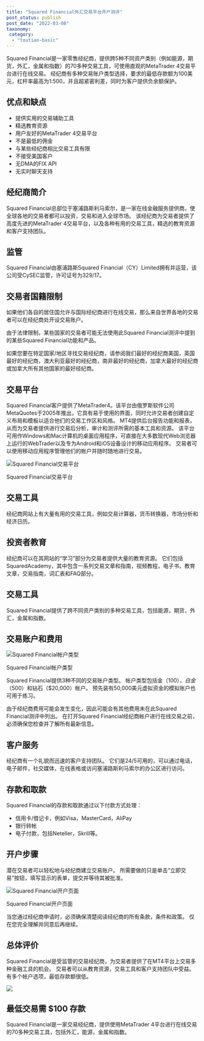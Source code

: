 ```yaml
---
title: "Squared Financial外汇交易平台开户测评"
post_status: publish
post_date: "2022-03-08"
taxonomy:
 category: 
  - "toutiao-basic"
---
```


Squared Financial是一家零售经纪商，提供跨5种不同资产类别（例如能源，期货，外汇，金属和指数）的70多种交易工具，可使用直观的MetaTrader 4交易平台进行在线交易。 经纪商有多种交易账户类型选择，要求的最低存款额为100美元，杠杆率最高为1:500，并且超紧密利差，同时为客户提供负余额保护。

## 优点和缺点
- 提供实用的交易辅助工具
- 精选教育资源
- 用户友好的MetaTrader 4交易平台
- 不是最低的佣金
- 与某些经纪商相比交易工具有限
- 不接受美国客户
- 无DMA的FIX API
- 无实时聊天支持


## 经纪商简介

Squared Financial总部位于塞浦路斯利马索尔，是一家在线金融服务提供商，使全球各地的交易者都可以投资，交易和进入全球市场。 该经纪商为交易者提供了高度先进的MetaTrader 4交易平台，以及各种有用的交易工具，精选的教育资源和客户支持团队。

## 监管

Squared Financial由塞浦路斯Squared Financial（CY）Limited拥有并运营，该公司受CySEC监管，许可证号为329/17。

## 交易者国籍限制

如果他们各自的居住国允许与国际经纪商进行在线交易，那么来自世界各地的交易者可以在经纪商处开设交易账户。

由于法律限制，某些国家的交易者可能无法使用此Squared Financial测评中提到的某些Squared Financial功能和产品。

如果您要在特定国家/地区寻找交易经纪商，请参阅我们最好的经纪商美国，英国最好的经纪商，澳大利亚最好的经纪商，南非最好的经纪商，加拿大最好的经纪商或加拿大所有其他国家的最好经纪商。

## 交易平台

Squared Financial客户提供了MetaTrader4。该平台由俄罗斯软件公司MetaQuotes于2005年推出，它具有易于使用的界面，同时允许交易者创建自定义布局和模板以适合他们的交易工作区和风格。 MT4提供后台报告功能和报表，从而为交易者提供进行交易后分析，审计和测评所需的基本工具和资源。 该平台可用作Windows和Mac计算机的桌面应用程序，可直接在大多数现代Web浏览器上运行的WebTrader以及专为Android和iOS设备设计的移动应用程序。 交易者可以使用移动应用程序管理他们的帐户并随时随地进行交易。

![Squared Financial交易平台](https://cdn.fendou.la/funstoutiao/2020/11/SquaredFinancial-Review-Trading-Platform-1024x409.jpg "Squared Financial交易平台")

Squared Financial交易平台

## 交易工具

经纪商网站上有大量有用的交易工具，例如交易计算器，货币转换器，市场分析和经济日历。

## 投资者教育

经纪商可以在其网站的“学习”部分为交易者提供大量的教育资源。 它们包括SquaredAcademy，其中包含一系列交易文章和指南，视频教程，电子书，教育文章，交易指南，词汇表和FAQ部分。

## 交易工具

Squared Financial提供了跨不同资产类别的多种交易工具，包括能源，期货，外汇，金属和指数。

## 交易账户和费用

![Squared Financial帐户类型](https://cdn.fendou.la/funstoutiao/2020/11/SquaredFinancial-Review-Account-Types-617x1024.jpg "Squared Financial帐户类型")

Squared Financial帐户类型

Squared Financial提供3种不同的交易账户类型。 帐户类型包括金（$100），白金（$500）和钻石（$20,000）帐户。 预先装有50,000美元虚拟资金的模拟账户也可用于练习。

由于经纪商费用可能会发生变化，因此可能会有其他费用未在此Squared Financial测评中列出。 在打开Squared Financial经纪商帐户进行在线交易之前，必须确保您检查并了解所有最新信息。

## 客户服务

经纪商有一个礼貌而迅速的客户支持团队。 它们是24/5可用的，可以通过电话，电子邮件，社交媒体，在线表格或访问塞浦路斯利马索尔的办公区进行访问。

## 存款和取款

Squared Financial的存款和取款通过以下付款方式处理：
- 信用卡/借记卡，例如Visa，MasterCard，AliPay
- 银行转帐
- 电子付款，包括Neteller，Skrill等。

## 开户步骤

潜在交易者可以轻松地与经纪商建立交易账户。 所需要做的只是单击“立即交易”按钮，填写显示的表单，提交并等待其被批准。

![Squared Financial开户页面](https://cdn.fendou.la/funstoutiao/2020/11/SquaredFinancial-Review-Account-Opening-Page-404x1024.jpg "Squared Financial开户页面")

Squared Financial开户页面

当您通过经纪商申请时，必须确保清楚阅读经纪商的所有条款，条件和政策。 仅在您完全理解并同意后再继续。

## 总体评价

Squared Financial是受监管的交易经纪商，为交易者提供了在MT4平台上交易多种金融工具的机会。 交易者可以从教育资源，交易工具和客户支持团队中受益。 有多个帐户选项，最低存款额很低。

![](https://cdn.fendou.la/funstoutiao/2020/11/Squared-Financial-Logo.png)

## 最低交易需 $100 存款

Squared Financial是一家交易经纪商，提供使用MetaTrader 4平台进行在线交易的70多种交易工具，包括外汇，能源，金属和指数。

